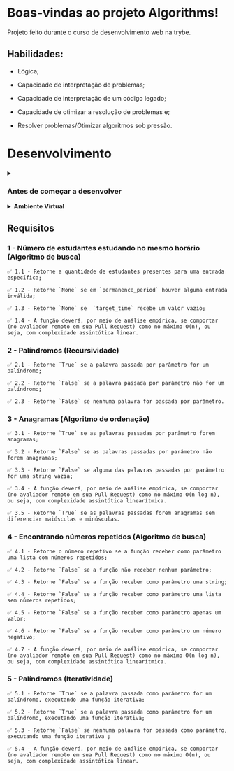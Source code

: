 # Boas-vindas ao projeto Algorithms!

Projeto feito durante o curso de desenvolvimento web na trybe.

## Habilidades:
  
- Lógica;

- Capacidade de interpretação de problemas;

- Capacidade de interpretação de um código legado;

- Capacidade de otimizar a resolução de problemas e;

- Resolver problemas/Otimizar algoritmos sob pressão.

# Desenvolvimento
<details>
  <summary>
    <h3>
      Antes de começar a desenvolver
    </h3>
  </summary>

  1. Clone o repositório

  - Use o comando: `git clone git@github.com:mabiiak/algorithms.git`.
  - Entre na pasta do repositório que você acabou de clonar:
    - `cd algorithms`

  2. Crie o ambiente virtual para o projeto

  - `python3 -m venv .venv && source .venv/bin/activate`

  3. Instale as dependências

  - `python3 -m pip install -r dev-requirements.txt`
  
  4. Crie uma branch a partir da branch `master`

  - Verifique que você está na branch `master`
    - Exemplo: `git branch`
  - Se não estiver, mude para a branch `master`
    - Exemplo: `git checkout master`
  - Crie uma branch à qual você vai submeter os `commits` do seu projeto
    - Você deve criar uma branch no seguinte formato: `nome-de-usuario-nome-do-projeto`
    - Exemplo: `git checkout -b nome-algorithms`

  5. Adicione as mudanças ao _stage_ do Git e faça um `commit`

  - Verifique que as mudanças ainda não estão no _stage_
    - Exemplo: `git status` (deve aparecer listada a pasta _joaozinho_ em vermelho)
  - Adicione o novo arquivo ao _stage_ do Git
    - Exemplo:
      - `git add .` (adicionando todas as mudanças - _que estavam em vermelho_ - ao stage do Git)
      - `git status` (deve aparecer listado o arquivo _joaozinho/README.md_ em verde)
  - Faça o `commit` inicial
    - Exemplo:
      - `git commit -m 'descrição'` (fazendo o primeiro commit)
      - `git status` (deve aparecer uma mensagem tipo _nothing to commit_ )

  6. Adicione a sua branch com o novo `commit` ao repositório remoto

  - Usando o exemplo anterior: `git push -u origin nome-algorithms`

  7. Crie um novo `Pull Request` _(PR)_

  - Vá até a página de _Pull Requests_ do [repositório no GitHub](https://github.com/mabiiak/algorithms/pulls)
  - Clique no botão verde _"New pull request"_
  - Clique na caixa de seleção _"Compare"_ e escolha a sua branch **com atenção**
  - Coloque um título para a sua _Pull Request_
    - Exemplo: _"Cria tela de busca"_
  - Clique no botão verde _"Create pull request"_
  - Adicione uma descrição para o _Pull Request_ e clique no botão verde _"Create pull request"_
  - **Não se preocupe em preencher mais nada por enquanto!**
  - Volte até a [página de _Pull Requests_ do repositório](https://github.com/mabiiak/algorithms/pulls) e confira que o seu _Pull Request_ está criado

</details>

<details>
  <summary><strong>Ambiente Virtual</strong></summary><br />
  O Python oferece um recurso chamado de ambiente virtual que permite sua máquina rodar, sem conflitos, diferentes tipos de projetos com diferentes versões de bibliotecas.

  1. **criar o ambiente virtual**

  ```bash
  $ python3 -m venv .venv
  ```

  2. **ativar o ambiente virtual**

  ```bash
  $ source .venv/bin/activate
  ```

  3. **instalar as dependências no ambiente virtual**

  ```bash
  $ python3 -m pip install -r dev-requirements.txt
  ```

  Com o seu ambiente virtual ativo, as dependências serão instaladas neste ambiente.
  :eyes: Caso precise desativar o ambiente virtual, execute o comando "deactivate". 
  :warning: Lembre-se de ativar novamente quando voltar a trabalhar no projeto.

  O arquivo `dev-requirements.txt` contém todas as dependências que serão utilizadas no projeto, ele está agindo como se fosse um `package.json` de um projeto `Node.js`.
</details>

## Requisitos

### 1 - Número de estudantes estudando no mesmo horário (Algoritmo de busca)

    ✅ 1.1 - Retorne a quantidade de estudantes presentes para uma entrada específica;

    ✅ 1.2 - Retorne `None` se em `permanence_period` houver alguma entrada inválida;

    ✅ 1.3 - Retorne `None` se  `target_time` recebe um valor vazio;

    ✅ 1.4 - A função deverá, por meio de análise empírica, se comportar (no avaliador remoto em sua Pull Request) como no máximo O(n), ou seja, com complexidade assintótica linear.

### 2 - Palíndromos (Recursividade)

    ✅ 2.1 - Retorne `True` se a palavra passada por parâmetro for um palíndromo;

    ✅ 2.2 - Retorne `False` se a palavra passada por parâmetro não for um palíndromo;

    ✅ 2.3 - Retorne `False` se nenhuma palavra for passada por parâmetro.

### 3 - Anagramas (Algoritmo de ordenação)

    ✅ 3.1 - Retorne `True` se as palavras passadas por parâmetro forem anagramas;

    ✅ 3.2 - Retorne `False` se as palavras passadas por parâmetro não forem anagramas;

    ✅ 3.3 - Retorne `False` se alguma das palavras passadas por parâmetro for uma string vazia;

    ✅ 3.4 - A função deverá, por meio de análise empírica, se comportar (no avaliador remoto em sua Pull Request) como no máximo O(n log n), ou seja, com complexidade assintótica linearítmica.

    ✅ 3.5 - Retorne `True` se as palavras passadas forem anagramas sem diferenciar maiúsculas e minúsculas.

### 4 - Encontrando números repetidos (Algoritmo de busca)

    ✅ 4.1 - Retorne o número repetivo se a função receber como parâmetro uma lista com números repetidos;

    ✅ 4.2 - Retorne `False` se a função não receber nenhum parâmetro;

    ✅ 4.3 - Retorne `False` se a função receber como parâmetro uma string;

    ✅ 4.4 - Retorne `False` se a função receber como parâmetro uma lista sem números repetidos;

    ✅ 4.5 - Retorne `False` se a função receber como parâmetro apenas um valor;

    ✅ 4.6 - Retorne `False` se a função receber como parâmetro um número negativo;

    ✅ 4.7 - A função deverá, por meio de análise empírica, se comportar (no avaliador remoto em sua Pull Request) como no máximo O(n log n), ou seja, com complexidade assintótica linearítmica.

### 5 - Palíndromos (Iteratividade)

    ✅ 5.1 - Retorne `True` se a palavra passada como parâmetro for um palíndromo, executando uma função iterativa;

    ✅ 5.2 - Retorne `True` se a palavra passada como parâmetro for um palíndromo, executando uma função iterativa;

    ✅ 5.3 - Retorne `False` se nenhuma palavra for passada como parâmetro, executando uma função iterativa ;

    ✅ 5.4 - A função deverá, por meio de análise empírica, se comportar (no avaliador remoto em sua Pull Request) como no máximo O(n), ou seja, com complexidade assintótica linear.

